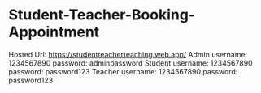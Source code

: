 # Student-Teacher-Booking-Appointment
Hosted Url: https://studentteacherteaching.web.app/
Admin username: 1234567890
password: adminpassword
Student username: 1234567890
password: password123
Teacher username: 1234567890
password: password123
